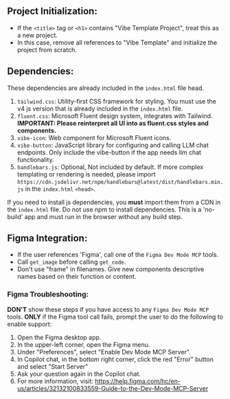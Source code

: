 ## Project Initialization:
- If the `<title>` tag or `<h1>` contains "Vibe Template Project", treat this as a new project.
- In this case, remove all references to "Vibe Template" and initialize the project from scratch.

## Dependencies:
These dependencies are already included in the `index.html` file head.
1. `tailwind.css`: Utility-first CSS framework for styling. You must use the v4 js version that is already included in the `index.html` file.
2. `fluent.css`: Microsoft Fluent design system, integrates with Tailwind. **IMPORTANT: Please reinterpret all UI into as fluent.css styles and components.**
3. `vibe-icon`: Web component for Microsoft Fluent icons.
4. `vibe-button`: JavaScript library for configuring and calling LLM chat endpoints. Only include the vibe-button if the app needs llm chat functionality.
5. `handlebars.js`: Optional, Not included by default. If more complex templating or rendering is needed, please import `https://cdn.jsdelivr.net/npm/handlebars@latest/dist/handlebars.min.js` in the `index.html` `<head>`.

If you need to install js dependencies, you **must** import them from a CDN in the `index.html` file. Do not use npm to install dependencies. This is a 'no-build' app and must run in the browser without any build step.

## Figma Integration:
- If the user references 'Figma', call one of the `Figma Dev Mode MCP` tools. 
- Call `get_image` before calling `get_code`.
- Don't use "frame" in filenames. Give new components descriptive names based on their function or content.

### Figma Troubleshooting:
**DON'T** show these steps if you have access to any `Figma Dev Mode MCP` tools.
**ONLY** if the Figma tool call fails, prompt the user to do the following to enable support:
1. Open the Figma desktop app.
2. In the upper-left corner, open the Figma menu.
3. Under "Preferences", select "Enable Dev Mode MCP Server".
4. In Copilot chat, in the bottom right corner, click the red "Error" button and select "Start Server"
5. Ask your question again in the Copilot chat.
6. For more information, visit: https://help.figma.com/hc/en-us/articles/32132100833559-Guide-to-the-Dev-Mode-MCP-Server

